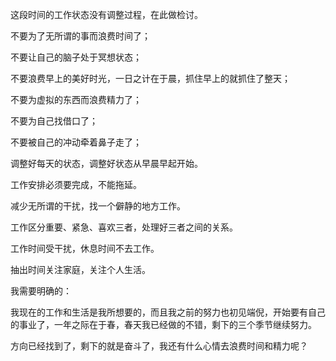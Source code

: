 这段时间的工作状态没有调整过程，在此做检讨。

不要为了无所谓的事而浪费时间了；

不要让自己的脑子处于冥想状态；

不要浪费早上的美好时光，一日之计在于晨，抓住早上的就抓住了整天；

不要为虚拟的东西而浪费精力了；

不要为自己找借口了；

不要被自己的冲动牵着鼻子走了；

 

调整好每天的状态，调整好状态从早晨早起开始。

工作安排必须要完成，不能拖延。

减少无所谓的干扰，找一个僻静的地方工作。

工作区分重要、紧急、喜欢三者，处理好三者之间的关系。

工作时间受干扰，休息时间不去工作。

抽出时间关注家庭，关注个人生活。

 

我需要明确的：

我现在的工作和生活是我所想要的，而且我之前的努力也初见端倪，开始要有自己的事业了，一年之际在于春，春天我已经做的不错，剩下的三个季节继续努力。

方向已经找到了，剩下的就是奋斗了，我还有什么心情去浪费时间和精力呢？